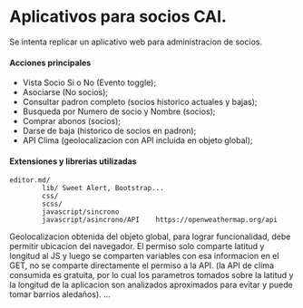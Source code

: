 # Aplicativos para socios CAI.
Se intenta replicar un aplicativo web para administracion de socios.

#### Acciones principales

- Vista Socio Si o No (Evento toggle);
- Asociarse (No socios);
- Consultar padron completo (socios historico actuales y bajas);
- Busqueda por Numero de socio y Nombre (socios);
- Comprar abonos (socios);
- Darse de baja (historico de socios en padron);
- API Clima (geolocalizacion con API incluida en objeto global);

#### Extensiones y librerias utilizadas

    editor.md/
            lib/ Sweet Alert, Bootstrap...
            css/ 
            scss/
			javascript/sincrono
			javascript/asincrono/API	https://openweathermap.org/api
Geolocalizacion obtenida del objeto global, para lograr funcionalidad, debe permitir ubicacion del navegador. El permiso solo comparte latitud y longitud al JS y luego se comparten variables con esa informacion en el GET, no se comparte directamente el permiso a la API. (la API de clima consumida es gratuita, por lo cual los parametros tomados sobre la latitud y la longitud de la aplicacion son analizados aproximados para evitar y puede tomar barrios aledaños).
			...